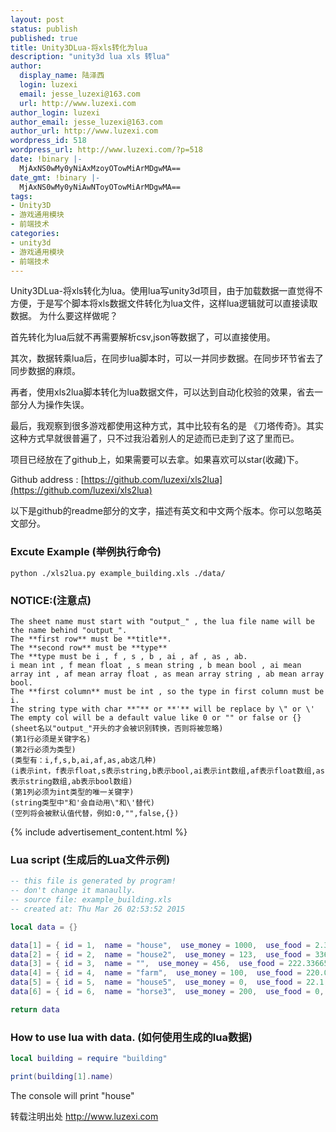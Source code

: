 ```yaml
---
layout: post
status: publish
published: true
title: Unity3DLua-将xls转化为lua
description: "unity3d lua xls 转lua"
author:
  display_name: 陆泽西
  login: luzexi
  email: jesse_luzexi@163.com
  url: http://www.luzexi.com
author_login: luzexi
author_email: jesse_luzexi@163.com
author_url: http://www.luzexi.com
wordpress_id: 518
wordpress_url: http://www.luzexi.com/?p=518
date: !binary |-
  MjAxNS0wMy0yNiAxMzoyOTowMiArMDgwMA==
date_gmt: !binary |-
  MjAxNS0wMy0yNiAwNToyOTowMiArMDgwMA==
tags:
- Unity3D
- 游戏通用模块
- 前端技术
categories:
- unity3d
- 游戏通用模块
- 前端技术
---
```

Unity3DLua-将xls转化为lua。使用lua写unity3d项目，由于加载数据一直觉得不方便，于是写个脚本将xls数据文件转化为lua文件，这样lua逻辑就可以直接读取数据。
为什么要这样做呢？

首先转化为lua后就不再需要解析csv,json等数据了，可以直接使用。

其次，数据转乘lua后，在同步lua脚本时，可以一并同步数据。在同步环节省去了同步数据的麻烦。

再者，使用xls2lua脚本转化为lua数据文件，可以达到自动化校验的效果，省去一部分人为操作失误。

最后，我观察到很多游戏都使用这种方式，其中比较有名的是 《刀塔传奇》。其实这种方式早就很普遍了，只不过我沿着别人的足迹而已走到了这了里而已。

项目已经放在了github上，如果需要可以去拿。如果喜欢可以star(收藏)下。

Github address : [https://github.com/luzexi/xls2lua](https://github.com/luzexi/xls2lua)

以下是github的readme部分的文字，描述有英文和中文两个版本。你可以忽略英文部分。

### Excute Example (举例执行命令)
	python ./xls2lua.py example_building.xls ./data/

### NOTICE:(注意点)
	The sheet name must start with "output_" , the lua file name will be the name behind "output_".
	The **first row** must be **title**. 
	The **second row** must be **type** 
	The **type must be i , f , s , b , ai , af , as , ab.
	i mean int , f mean float , s mean string , b mean bool , ai mean array int , af mean array float , as mean array string , ab mean array bool.
	The **first column** must be int , so the type in first column must be i.
	The string type with char **"** or **'** will be replace by \" or \' 
	The empty col will be a default value like 0 or "" or false or {} 
	(sheet名以"output_"开头的才会被识别转换，否则将被忽略) 
	(第1行必须是关键字名) 
	(第2行必须为类型) 
	(类型有：i,f,s,b,ai,af,as,ab这几种) 
	(i表示int，f表示float,s表示string,b表示bool,ai表示int数组,af表示float数组,as表示string数组,ab表示bool数组) 
	(第1列必须为int类型的唯一关键字) 
	(string类型中"和'会自动用\"和\'替代)
	(空列将会被默认值代替，例如:0,"",false,{})

{% include advertisement_content.html %}

### Lua script (生成后的Lua文件示例)

```lua
-- this file is generated by program!
-- don't change it manaully.
-- source file: example_building.xls
-- created at: Thu Mar 26 02:53:52 2015

local data = {}

data[1] = { id = 1,  name = "house",  use_money = 1000,  use_food = 2.33,  is_init = true,  defense = 100,  aadd = {1,2,3},  aadddss = {1.23,2,3.23},  ddff = {"sdf","23e","s"},  ffdd = {true,false,true}}
data[2] = { id = 2,  name = "house2",  use_money = 123,  use_food = 336.2,  is_init = true,  defense = 0,  aadd = {1,2,3},  aadddss = {1,2.3445,3},  ddff = {"你好","你在哪"},  ffdd = {true,false}}
data[3] = { id = 3,  name = "",  use_money = 456,  use_food = 222.33665,  is_init = false,  defense = 130,  aadd = {3,2,5},  aadddss = {3,2,2.5},  ddff = {"我在这里啊","你在那","呢"},  ffdd = {false,true}}
data[4] = { id = 4,  name = "farm",  use_money = 100,  use_food = 220.0,  is_init = false,  defense = 200,  aadd = {2,3},  aadddss = {200.3,3,234.23},  ddff = {"df","ssd","dd","dd"},  ffdd = {}}
data[5] = { id = 5,  name = "house5",  use_money = 0,  use_food = 22.1,  is_init = false,  defense = 234,  aadd = {3,6,6,7},  aadddss = {3,6.3,6,7},  ddff = {"ss","d","d","d"},  ffdd = {true,true}}
data[6] = { id = 6,  name = "horse3",  use_money = 200,  use_food = 0,  is_init = false,  defense = 333,  aadd = {},  aadddss = {},  ddff = {"2e","w","e","we"},  ffdd = {false,false,false,false}}

return data

```

### How to use lua with data. (如何使用生成的lua数据)

```lua
local building = require "building"

print(building[1].name)
```
The console will print "house"

转载注明出处 http://www.luzexi.com

